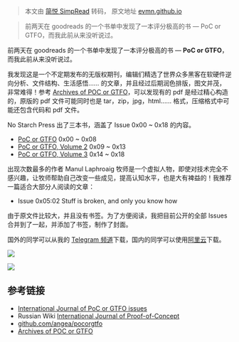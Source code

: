> 本文由 [简悦 SimpRead](http://ksria.com/simpread/) 转码， 原文地址 [evmn.github.io](https://evmn.github.io/post/2021-12-31-PoC-or-GTFO.html)

> 前两天在 goodreads 的一个书单中发现了一本评分极高的书 — PoC or GTFO，而我此前从来没听说过。

前两天在 goodreads 的一个书单中发现了一本评分极高的书 — **PoC or GTFO**，而我此前从来没听说过。

我发现这是一个不定期发布的无版权期刊，编辑们精选了世界众多黑客在软硬件逆向分析、文件结构、生活感悟…… 的文章，并且经过后期润色排版，图文并茂，非常难得！参考 [Archives of POC or GTFO](https://pocorgtfo.hacke.rs/)，可以发现有的 pdf 是经过精心构造的，原版的 pdf 文件可能同时也是 tar，zip，jpg，html…… 格式，压缩格式中可能还包含代码和 pdf 文件。

No Starch Press 出了三本书，涵盖了 Issue 0x00 ~ 0x18 的内容。

*   [PoC or GTFO](https://nostarch.com/gtfo) 0x00 ~ 0x08
*   [PoC or GTFO, Volume 2](https://nostarch.com/gtfo2) 0x09 ~ 0x13
*   [PoC or GTFO, Volume 3](https://nostarch.com/gtfo3) 0x14 ~ 0x18

出现次数最多的作者 Manul Laphroaig 牧师是一个虚拟人物，即使对技术完全不感兴趣，让牧师帮助自己改变一些成见，提高认知水平，也是大有裨益的！我推荐一篇适合大部分人阅读的文章：

*   Issue 0x05:02 Stuff is broken, and only you know how

由于原文件比较大，并且没有书签。为了方便阅读，我把目前公开的全部 Issues 合并到了一起，并添加了书签，制作了封面。

国外的同学可以从我的 [Telegram 频道](https://t.me/master_thyself/324)下载，国内的同学可以使用[阿里云](https://www.aliyundrive.com/s/voMNxTqH4rD)下载。

![](https://evmn.github.io/image/2021-12-31-PoC/cover.jpg)

![](https://evmn.github.io/image/2021-12-31-PoC/screenshot1.jpg)

参考链接[](#参考链接)
-------------

*   [International Journal of PoC or GTFO issues](https://openwall.info/wiki/people/solar/pocorgtfo)
*   Russian Wiki [International Journal of Proof-of-Concept](https://ru.wikipedia.org/wiki/International_Journal_of_Proof-of-Concept)
*   [github.com/angea/pocorgtfo](https://github.com/angea/pocorgtfo)
*   [Archives of POC or GTFO](https://pocorgtfo.hacke.rs/)